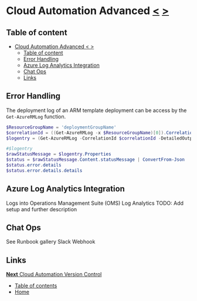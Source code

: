 # Cloud Automation Advanced [<](02_Cloud_Automation_Basics.md) [>](04_Cloud_Automation_Version_Control.md)

## Table of content

- [Cloud Automation Advanced < >](#cloud-automation-advanced--)
    - [Table of content](#table-of-content)
    - [Error Handling](#error-handling)
    - [Azure Log Analytics Integration](#azure-log-analytics-integration)
    - [Chat Ops](#chat-ops)
    - [Links](#links)

## Error Handling

The deployment log of an ARM template deployment can be access by the `Get-AzureRMLog` function.

```PowerShell
$ResourceGroupName = 'deploymentGroupName'
$correlationId = ((Get-AzureRMLog -x $ResourceGroupName)[0]).CorrelationId
$logentry = (Get-AzureRMLog -CorrelationId $correlationId -DetailedOutput)

#$logentry
$rawStatusMessage = $logentry.Properties
$status = $rawStatusMessage.Content.statusMessage | ConvertFrom-Json
$status.error.details
$status.error.details.details
```

## Azure Log Analytics Integration

Logs into Operations Management Suite (OMS) Log Analytics
TODO: Add setup and further description

## Chat Ops

See Runbook gallery Slack Webhook

## Links

[**Next** Cloud Automation Version Control](04_Cloud_Automation_Version_Control.md)

- [Table of contents](README.md)
- [Home](../README.md)